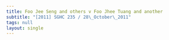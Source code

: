 ```yaml
---
title: Foo Jee Seng and others v Foo Jhee Tuang and another
subtitle: "[2011] SGHC 235 / 28\_October\_2011"
tags: null
layout: single
---
```


